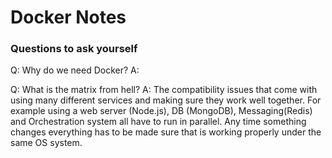 # Docker Notes

### Questions to ask yourself

Q: Why do we need Docker?
A: 

Q: What is the matrix from hell?
A: The compatibility issues that come with using many different services and making sure they work well together. For example using a web server (Node.js), DB (MongoDB), Messaging(Redis) and Orchestration system all have to run in parallel. Any time something changes everything has to be made sure that is working properly under the same OS system.